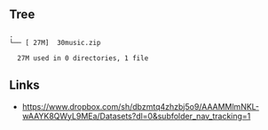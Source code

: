 
## Tree

```
.
└── [ 27M]  30music.zip

  27M used in 0 directories, 1 file
```

## Links
- https://www.dropbox.com/sh/dbzmtq4zhzbj5o9/AAAMMlmNKL-wAAYK8QWyL9MEa/Datasets?dl=0&subfolder_nav_tracking=1